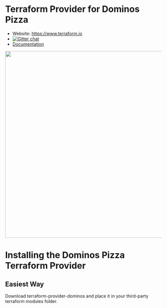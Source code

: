 Terraform Provider for Dominos Pizza
==================

- Website: https://www.terraform.io
- [![Gitter chat](https://badges.gitter.im/hashicorp-terraform/Lobby.png)](https://gitter.im/hashicorp-terraform/Lobby)
- [Documentation](https://github.io/ndmckinley/terraform-provider-dominos)
<img src="https://cdn.rawgit.com/hashicorp/terraform-website/master/content/source/assets/images/logo-hashicorp.svg" width="600px">

# Installing the Dominos Pizza Terraform Provider

## Easiest Way

Download terraform-provider-dominos and place it in your third-party terraform modules folder.
